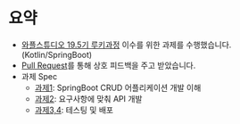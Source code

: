 # 요약
- [와플스튜디오 19.5기 루키과정](https://github.com/wafflestudio/seminar-2021) 이수를 위한 과제를 수행했습니다. (Kotlin/SpringBoot)
- [Pull Request](https://github.com/yg-moon/waffle-rookies-19.5-springboot/pulls?q=is%3Apr+is%3Aclosed)를 통해 상호 피드백을 주고 받았습니다.
- 과제 Spec
  - [과제1](https://github.com/wafflestudio/seminar-2021/tree/master/springboot/seminar1/assignment1/README.md): SpringBoot CRUD 어플리케이션 개발 이해
  - [과제2](https://github.com/wafflestudio/seminar-2021/blob/master/springboot/seminar2/assignment2/README.md): 요구사항에 맞춰 API 개발
  - [과제3,4](https://github.com/wafflestudio/seminar-2021/blob/master/springboot/seminar3/assignment3.md): 테스팅 및 배포
